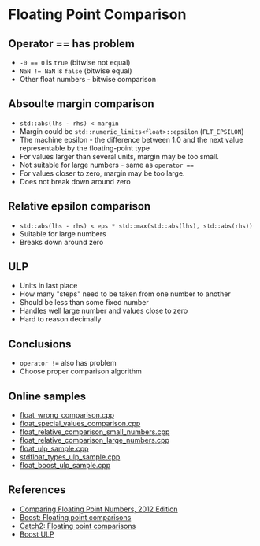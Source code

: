 # Floating Point Comparison

## Operator == has problem
* `-0 == 0` is `true` (bitwise not equal)
* `NaN != NaN` is `false` (bitwise equal)
* Other float numbers - bitwise comparison

## Absoulte margin comparison 
* `std::abs(lhs - rhs) < margin`
* Margin could be `std::numeric_limits<float>::epsilon` (`FLT_EPSILON`)
* The machine epsilon - the difference between 1.0 and the next value representable by the floating-point type
* For values larger than several units, margin may be too small.
* Not suitable for large numbers - same as `operator ==`
* For values closer to zero, margin may be too large.
* Does not break down around zero

## Relative epsilon comparison
* `std::abs(lhs - rhs) < eps * std::max(std::abs(lhs), std::abs(rhs))` 
* Suitable for large numbers
* Breaks down around zero

## ULP
* Units in last place
* How many "steps" need to be taken from one number to another
* Should be less than some fixed number
* Handles well large number and values close to zero
* Hard to reason decimally

## Conclusions
* `operator !=` also has problem
* Choose proper comparison algorithm

## Online samples
* [float_wrong_comparison.cpp](https://godbolt.org/z/5zo3hvWGY)
* [float_special_values_comparison.cpp](https://godbolt.org/z/WMhb667Tj)
* [float_relative_comparison_small_numbers.cpp](https://godbolt.org/z/vfWaPW3dj)
* [float_relative_comparison_large_numbers.cpp](https://godbolt.org/z/cosfGc7T3)
* [float_ulp_sample.cpp](https://godbolt.org/z/6sxzf4vYb)
* [stdfloat_types_ulp_sample.cpp](https://godbolt.org/z/x1qK7zE91)
* [float_boost_ulp_sample.cpp](https://godbolt.org/z/49c7E5f3o)

## References
* [Comparing Floating Point Numbers, 2012 Edition](https://randomascii.wordpress.com/2012/02/25/comparing-floating-point-numbers-2012-edition/)
* [Boost: Floating point comparisons](https://www.boost.org/doc/libs/1_34_0/libs/test/doc/components/test_tools/floating_point_comparison.html)
* [Catch2: Floating point comparisons](https://github.com/catchorg/Catch2/blob/devel/docs/comparing-floating-point-numbers.md#top)
* [Boost ULP](https://www.boost.org/doc/libs/1_48_0/libs/math/doc/sf_and_dist/html/math_toolkit/utils/next_float/float_distance.html)


